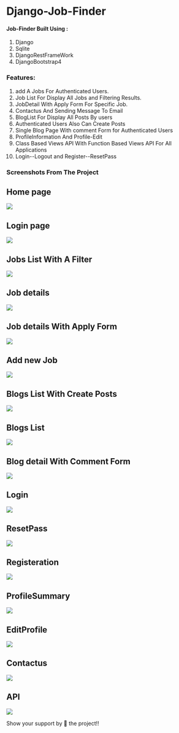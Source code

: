 # Django-Job-Finder





#### Job-Finder Built Using :

1. Django
2. Sqlite
3. DjangoRestFrameWork
4. DjangoBootstrap4


### Features:


1. add A Jobs For Authenticated Users.
2. Job List For Display All Jobs and Filtering Results.
3. JobDetail With Apply Form For Specific Job.
4. Contactus And Sending Message To Email
5. BlogList For Display All Posts By users
6. Authenticated Users Also Can Create Posts 
7. Single Blog Page With comment Form for Authenticated Users
8. ProfileInformation And Profile-Edit 
9. Class Based Views API With Function Based Views API For All Applications
10. Login--Logout and Register--ResetPass



### Screenshots From The Project

## Home page
<img src="screenshots/HomePage.gif" >


## Login page
<img src="screenshots/loginpage.gif" >

## Jobs List With A Filter
<img src="screenshots/joblist.gif" >

## Job details 
<img src="screenshots/jobdetail.gif" >

## Job details With Apply Form

<img src="screenshots/Job-detail_apply.gif" >


## Add new Job
<img src="screenshots/addjob.gif" >


## Blogs List With Create Posts
<img src="screenshots/blogspage.gif" >

## Blogs List
<img src="screenshots/bloglist.gif" >


## Blog detail With Comment Form
<img src="screenshots/leavecomments.gif" >

## Login
<img src="screenshots/login.gif" >

## ResetPass
<img src="screenshots/resetpass.gif" >

## Registeration
<img src="screenshots/Registeration.gif" >

## ProfileSummary
<img src="screenshots/profileSummary.gif" >

## EditProfile
<img src="screenshots/Edit_profile.gif" >

## Contactus
<img src="screenshots/contactus.gif" >

## API
<img src="screenshots/Jobsapi.gif" >

 

Show your support by 🌟 the project!!
